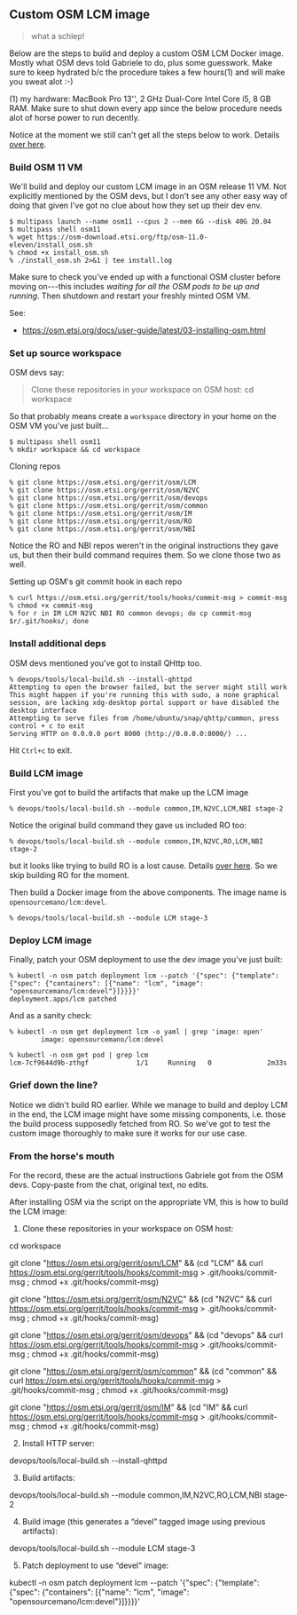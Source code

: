 Custom OSM LCM image
--------------------
> what a schlep!

Below are the steps to build and deploy a custom OSM LCM Docker image.
Mostly what OSM devs told Gabriele to do, plus some guesswork. Make
sure to keep hydrated b/c the procedure takes a few hours(1) and will
make you sweat alot :-)

(1) my hardware: MacBook Pro 13'', 2 GHz Dual-Core Intel Core i5,
8 GB RAM. Make sure to shut down every app since the below procedure
needs alot of horse power to run decently.

Notice at the moment we still can't get all the steps below to work.
Details [over here][fails].


### Build OSM 11 VM

We'll build and deploy our custom LCM image in an OSM release 11 VM.
Not explicitly mentioned by the OSM devs, but I don't see any other
easy way of doing that given I've got no clue about how they set up
their dev env.

```console
$ multipass launch --name osm11 --cpus 2 --mem 6G --disk 40G 20.04
$ multipass shell osm11
% wget https://osm-download.etsi.org/ftp/osm-11.0-eleven/install_osm.sh
% chmod +x install_osm.sh
% ./install_osm.sh 2>&1 | tee install.log
```

Make sure to check you've ended up with a functional OSM cluster before
moving on---this includes *waiting for all the OSM pods to be up and
running*. Then shutdown and restart your freshly minted OSM VM.

See:

- https://osm.etsi.org/docs/user-guide/latest/03-installing-osm.html


### Set up source workspace

OSM devs say:

> Clone these repositories in your workspace on OSM host:
> cd workspace

So that probably means create a `workspace` directory in your home on
the OSM VM you've just built...


```console
$ multipass shell osm11
% mkdir workspace && cd workspace
```

Cloning repos

```console
% git clone https://osm.etsi.org/gerrit/osm/LCM
% git clone https://osm.etsi.org/gerrit/osm/N2VC
% git clone https://osm.etsi.org/gerrit/osm/devops
% git clone https://osm.etsi.org/gerrit/osm/common
% git clone https://osm.etsi.org/gerrit/osm/IM
% git clone https://osm.etsi.org/gerrit/osm/RO
% git clone https://osm.etsi.org/gerrit/osm/NBI
```

Notice the RO and NBI repos weren't in the original instructions
they gave us, but then their build command requires them. So we
clone those two as well.

Setting up OSM's git commit hook in each repo


```console
% curl https://osm.etsi.org/gerrit/tools/hooks/commit-msg > commit-msg
% chmod +x commit-msg
% for r in IM LCM N2VC NBI RO common devops; do cp commit-msg $r/.git/hooks/; done
```


### Install additional deps

OSM devs mentioned you've got to install QHttp too.

```console
% devops/tools/local-build.sh --install-qhttpd
Attempting to open the browser failed, but the server might still work
This might happen if you're running this with sudo, a none graphical session, are lacking xdg-desktop portal support or have disabled the desktop interface
Attempting to serve files from /home/ubuntu/snap/qhttp/common, press control + c to exit
Serving HTTP on 0.0.0.0 port 8000 (http://0.0.0.0:8000/) ...
```

Hit `Ctrl+c` to exit.


### Build LCM image

First you've got to build the artifacts that make up the LCM image

```console
% devops/tools/local-build.sh --module common,IM,N2VC,LCM,NBI stage-2
```

Notice the original build command they gave us included RO too:

```console
% devops/tools/local-build.sh --module common,IM,N2VC,RO,LCM,NBI stage-2
```

but it looks like trying to build RO is a lost cause. Details
[over here][fails]. So we skip building RO for the moment.

Then build a Docker image from the above components. The image name is
`opensourcemano/lcm:devel`.

```console
% devops/tools/local-build.sh --module LCM stage-3
```


### Deploy LCM image

Finally, patch your OSM deployment to use the dev image you've just
built:

```console
% kubectl -n osm patch deployment lcm --patch '{"spec": {"template": {"spec": {"containers": [{"name": "lcm", "image": "opensourcemano/lcm:devel"}]}}}}'
deployment.apps/lcm patched
```

And as a sanity check:

```console
% kubectl -n osm get deployment lcm -o yaml | grep 'image: open'
        image: opensourcemano/lcm:devel

% kubectl -n osm get pod | grep lcm
lcm-7cf9644d9b-zthgf            1/1     Running   0              2m33s
```

### Grief down the line?

Notice we didn't build RO earlier. While we manage to build and deploy
LCM in the end, the LCM image might have some missing components, i.e.
those the build process supposedly fetched from RO. So we've got to
test the custom image thoroughly to make sure it works for our use
case.


### From the horse's mouth

For the record, these are the actual instructions Gabriele got from
the OSM devs. Copy-paste from the chat, original text, no edits.

After installing OSM via the script on the appropriate VM, this is
how to build the LCM image:

1. Clone these repositories in your workspace on OSM host:

cd workspace

git clone "https://osm.etsi.org/gerrit/osm/LCM" && (cd "LCM" && curl https://osm.etsi.org/gerrit/tools/hooks/commit-msg > .git/hooks/commit-msg ; chmod +x .git/hooks/commit-msg)

git clone "https://osm.etsi.org/gerrit/osm/N2VC" && (cd "N2VC" && curl https://osm.etsi.org/gerrit/tools/hooks/commit-msg > .git/hooks/commit-msg ; chmod +x .git/hooks/commit-msg)

git clone "https://osm.etsi.org/gerrit/osm/devops" && (cd "devops" && curl https://osm.etsi.org/gerrit/tools/hooks/commit-msg > .git/hooks/commit-msg ; chmod +x .git/hooks/commit-msg)

git clone "https://osm.etsi.org/gerrit/osm/common" && (cd "common" && curl https://osm.etsi.org/gerrit/tools/hooks/commit-msg > .git/hooks/commit-msg ; chmod +x .git/hooks/commit-msg)

git clone "https://osm.etsi.org/gerrit/osm/IM" && (cd "IM" && curl https://osm.etsi.org/gerrit/tools/hooks/commit-msg > .git/hooks/commit-msg ; chmod +x .git/hooks/commit-msg)


2. Install HTTP server:

devops/tools/local-build.sh --install-qhttpd


3. Build artifacts:

devops/tools/local-build.sh --module common,IM,N2VC,RO,LCM,NBI stage-2


4. Build image (this generates a “devel” tagged image using previous artifacts):

devops/tools/local-build.sh --module LCM stage-3


5. Patch deployment to use “devel” image:

kubectl -n osm patch deployment lcm --patch '{"spec": {"template": {"spec": {"containers": [{"name": "lcm", "image": "opensourcemano/lcm:devel"}]}}}}'




[fails]: ./failed-steps.md
